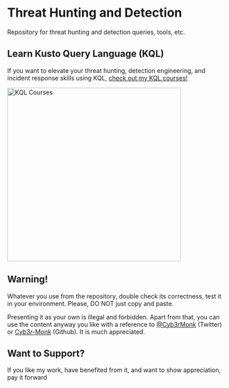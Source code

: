 # Threat Hunting and Detection

Repository for threat hunting and detection queries, tools, etc. 

## Learn Kusto Query Language (KQL)
If you want to elevate your threat hunting, detection engineering, and incident response skills using KQL, [check out my KQL courses!](https://academy.bluraven.io/)


<a href="https://academy.bluraven.io/" target="_blank">
  <img src="https://d31ezp3r8jwmks.cloudfront.net/n4galbdr5ww8e62ecn96487tu3r5" alt="KQL Courses" width="400" height="400">
</a>

## Warning!
Whatever you use from the repository, double check its correctness, test it in your environment. Please, DO NOT just copy and paste.  

Presenting it as your own is illegal and forbidden. Apart from that, you can use the content anyway you like with a reference to [@Cyb3rMonk](https://twitter.com/Cyb3rMonk) (Twitter) or [Cyb3r-Monk](https://github.com/Cyb3r-Monk) (Github). It is much appreciated.

## Want to Support?
If you like my work, have benefited from it, and want to show appreciation, pay it forward

